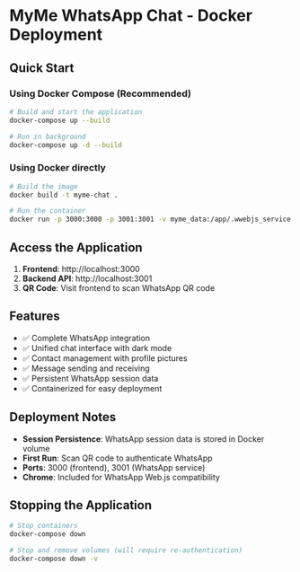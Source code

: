 # MyMe WhatsApp Chat - Docker Deployment

## Quick Start

### Using Docker Compose (Recommended)
```bash
# Build and start the application
docker-compose up --build

# Run in background
docker-compose up -d --build
```

### Using Docker directly
```bash
# Build the image
docker build -t myme-chat .

# Run the container
docker run -p 3000:3000 -p 3001:3001 -v myme_data:/app/.wwebjs_service myme-chat
```

## Access the Application

1. **Frontend**: http://localhost:3000
2. **Backend API**: http://localhost:3001
3. **QR Code**: Visit frontend to scan WhatsApp QR code

## Features

- ✅ Complete WhatsApp integration
- ✅ Unified chat interface with dark mode
- ✅ Contact management with profile pictures
- ✅ Message sending and receiving
- ✅ Persistent WhatsApp session data
- ✅ Containerized for easy deployment

## Deployment Notes

- **Session Persistence**: WhatsApp session data is stored in Docker volume
- **First Run**: Scan QR code to authenticate WhatsApp
- **Ports**: 3000 (frontend), 3001 (WhatsApp service)
- **Chrome**: Included for WhatsApp Web.js compatibility

## Stopping the Application

```bash
# Stop containers
docker-compose down

# Stop and remove volumes (will require re-authentication)
docker-compose down -v
```
